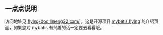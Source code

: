 ## 一点点说明

访问地址见 [flying-doc.limeng32.com/](http://flying-doc.limeng32.com/) ，这是开源项目 [mybatis.flying](https://github.com/limeng32/mybatis.flying) 的介绍页面，如果您对 mybatis 有兴趣的话一定要去看看哦。
